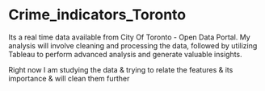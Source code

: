 # Crime_indicators_Toronto
Its a real time data available from City Of Toronto - Open Data Portal. My analysis will involve cleaning and processing the data, followed by utilizing Tableau to perform advanced analysis and generate valuable insights.

Right now I am studying the data & trying to relate the features & its importance & will clean them further
